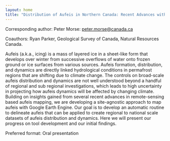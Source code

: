 ```yaml
---
layout: home
title: "Distribution of Aufeis in Northern Canada: Recent Advances with Google Earth Engine Mapping"
---
```



Corresponding author: Peter Morse: peter.morse@canada.ca

Coauthors: Ryan Parker, Geological Survey of Canada, Natural Resources Canada. 

Aufeis (a.k.a., icing) is a mass of layered ice in a sheet-like form that develops over winter from successive overflows of water onto frozen ground or ice surfaces from various sources. Aufeis formation, distribution, and dynamics are directly linked hydrological conditions in permafrost regions that are shifting due to climate change. The controls on broad-scale aufeis distribution and dynamics are not well understood beyond a handful of regional and sub regional investigations, which leads to high uncertainty in projecting how aufeis dynamics will be affected by changing climate. Building on insights gained from several recent advances in remote-sensing based aufeis mapping, we are developing a site-agnostic approach to map aufeis with Google Earth Engine. Our goal is to develop an automatic routine to delineate aufeis that can be applied to create regional to national scale datasets of aufeis distribution and dynamics. Here we will present our progress on tool development and our initial findings.

Preferred format: Oral presentation
